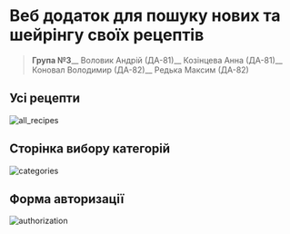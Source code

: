 # Веб додаток для пошуку нових та шейрінгу своїх рецептів

> **Група №3**__
> Воловик Андрій (ДА-81)__
> Козінцева Анна (ДА-81)__
> Коновал Володимир (ДА-82)__
> Редька Максим (ДА-82)

## Усі рецепти
![all_recipes](https://user-images.githubusercontent.com/81310185/112448263-ebf1d680-8d5a-11eb-9c06-67e497ba9c47.png)

## Сторінка вибору категорій
![categories](https://user-images.githubusercontent.com/81310185/112448315-f318e480-8d5a-11eb-832e-546f3c07a0a0.png)

## Форма авторизації
![authorization](https://user-images.githubusercontent.com/81310185/112448300-f0b68a80-8d5a-11eb-96c8-dcf662458b41.png)
